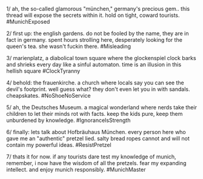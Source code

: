 1/ ah, the so-called glamorous "münchen," germany's precious gem.. this thread will expose the secrets within it. hold on tight, coward tourists. #MunichExposed

2/ first up: the english gardens. do not be fooled by the name, they are in fact in germany. spent hours strolling here, desperately looking for the queen's tea. she wasn't fuckin there. #Misleading

3/ marienplatz, a diabolical town square where the glockenspiel clock barks and shrieks every day like a sinful automaton. time is an illusion in this hellish square #ClockTyranny

4/ behold: the frauenkirche. a church where locals say you can see the devil's footprint. well guess what? they don't even let you in with sandals. cheapskates. #NoShoeNoService

5/ ah, the Deutsches Museum. a magical wonderland where nerds take their children to let their minds rot with facts. keep the kids pure, keep them unburdened by knowledge. #IgnoranceIsStrength

6/ finally: lets talk about Hofbräuhaus München. every person here who gave me an "authentic" pretzel lied. salty bread ropes cannot and will not contain my powerful ideas. #ResistPretzel

7/ thats it for now. if any tourists dare test my knowledge of munich, remember, i now have the wisdom of all the pretzels. fear my expanding intellect. and enjoy munich responsibly. #MunichMaster